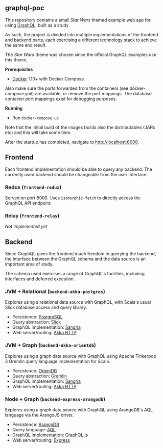 ## graphql-poc

This repository contains a small *Star Wars* themed example web app for using [GraphQL](http://graphql.org), built as a study.

As such, the project is divided into multiple implementations of the frontend and backend parts, each exercising a different technology stack to achieve the same end result.

The *Star Wars* theme was chosen since the official GraphQL examples use this theme.

**Prerequisites**
* [Docker](https://www.docker.com/) 1.13+ with Docker Compose

Also make sure the ports forwarded from the containers (see docker-compose.yml) are available, or remove the port mappings. The database container port mappings exist for debugging purposes.

**Running**

* Run `docker-compose up`

Note that the initial build of the images builds also the distributables (JARs etc) and this will take some time.

After the startup has completed, navigate to [http://localhost:8000](http://localhost:8000).

## Frontend

Each frontend implementation should be able to query any backend. The currently used backend should be changeable from the user interface.

### Redux (`frontend-redux`)

Served on port 8000. Uses `isomorphic-fetch` to directly access the GraphQL API endpoint.


### Relay (`frontend-relay`)

*Not implemented yet*

## Backend

Since GraphQL gives the frontend much freedom in querying the backend, the interface between the GraphQL schema and the data source is an important area of study.

The schema used exercises a range of GraphQL's facilities, including interfaces and deferred execution.

### JVM + Relational (`backend-akka-postgres`)

Explores using a relational data source with GraphQL, with Scala's usual Slick database access and query library.

* Persistence: [PostgreSQL](https://www.postgresql.org/)
* Query abstraction: [Slick](http://slick.lightbend.com/)
* GraphQL implementation: [Sangria](http://sangria-graphql.org/)
* Web server/routing: [Akka HTTP](http://doc.akka.io/docs/akka-http/current/scala.html)

### JVM + Graph (`backend-akka-orientdb`)

Explores using a graph data source with GraphQL using Apache Tinkerpop 3 Gremlin query language implementation for Scala.

* Persistence: [OrientDB](http://orientdb.com/orientdb/)
* Query abstraction: [Gremlin](http://tinkerpop.apache.org/gremlin.html)
* GraphQL implementation: [Sangria](http://sangria-graphql.org/)
* Web server/routing: [Akka HTTP](http://doc.akka.io/docs/akka-http/current/scala.html)

### Node + Graph (`backend-express-arangodb`)

Explores using a graph data source with GraphQL using ArangoDB's AQL language via the ArangoJS driver.

* Persistence: [ArangoDB](https://www.arangodb.com/)
* Query language: [AQL](https://docs.arangodb.com/3.1/AQL/)
* GraphQL implementation: [GraphQL.js](https://github.com/graphql/graphql-js)
* Web server/routing: [Express](http://expressjs.com/)
